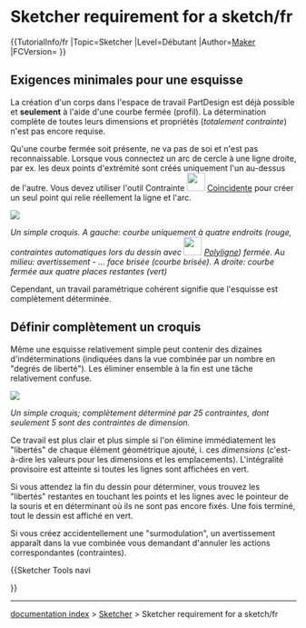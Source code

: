 # Sketcher requirement for a sketch/fr
{{TutorialInfo/fr
|Topic=Sketcher
|Level=Débutant
|Author=[Maker](User:Maker.md)
|FCVersion=
}}

## Exigences minimales pour une esquisse 

La création d\'un corps dans l\'espace de travail PartDesign est déjà possible et **seulement** à l\'aide d\'une courbe fermée (profil). La détermination complète de toutes leurs dimensions et propriétés (*totalement contrainte*) n\'est pas encore requise.

Qu\'une courbe fermée soit présente, ne va pas de soi et n\'est pas reconnaissable. Lorsque vous connectez un arc de cercle à une ligne droite, par ex. les deux points d\'extrémité sont créés uniquement l\'un au-dessus de l\'autre. Vous devez utiliser l\'outil Contrainte <img alt="" src=images/Constraint_PointOnPoint.svg  style="width:32px;"> [Coincidente](Sketcher_ConstrainCoincident/fr.md) pour créer un seul point qui relie réellement la ligne et l\'arc.

![](images/Skizze2a.png )


*Un simple croquis. 
A gauche: courbe uniquement à quatre endroits (rouge, contraintes automatiques lors du dessin avec <img src=images/Sketcher_CreatePolyline.svg style="width:32px"> [Polyligne](Sketcher_CreatePolyline/fr.md)) fermée.
Au milieu: avertissement - ... face brisée (courbe brisée).
A droite: courbe fermée aux quatre places restantes (vert)*

Cependant, un travail paramétrique cohérent signifie que l\'esquisse est complètement déterminée.

## Définir complètement un croquis 

Même une esquisse relativement simple peut contenir des dizaines d\'indéterminations (indiquées dans la vue combinée par un nombre en \"degrés de liberté\"). Les éliminer ensemble à la fin est une tâche relativement confuse.

![](images/Skizze4a.png )


*Un simple croquis; complètement déterminé par 25 contraintes, dont seulement 5 sont des contraintes de dimension.*

Ce travail est plus clair et plus simple si l'on élimine immédiatement les \"libertés\" de chaque élément géométrique ajouté, i. ces *dimensions* (c\'est-à-dire les valeurs pour les dimensions et les emplacements). L\'intégralité provisoire est atteinte si toutes les lignes sont affichées en vert.

Si vous attendez la fin du dessin pour déterminer, vous trouvez les \"libertés\" restantes en touchant les points et les lignes avec le pointeur de la souris et en déterminant où ils ne sont pas encore fixés. Une fois terminé, tout le dessin est affiché en vert.

Si vous créez accidentellement une \"surmodulation\", un avertissement apparaît dans la vue combinée vous demandant d\'annuler les actions correspondantes (contraintes).


{{Sketcher Tools navi

}}

---
[documentation index](../README.md) > [Sketcher](Sketcher_Workbench.md) > Sketcher requirement for a sketch/fr
